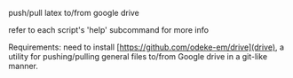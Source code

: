 push/pull latex to/from google drive

refer to each script's 'help' subcommand for more info

Requirements: need to install [https://github.com/odeke-em/drive](drive),
a utility for pushing/pulling general files to/from Google drive in a git-like manner.
